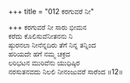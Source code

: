+++
title = "012 ಕರಗುವರೆ ನೀ"

+++
ಕರಗುವರೆ ನೀ ಸಾರು ಭೀಮನ   
ಕರೆದು ಕೊಲಿಸುವೆನೀತನನು ನಿ   
ಷ್ಠುರನಲಾ ನೀನೆನ್ನದಿರು ತೆಗೆ ನಿನ್ನ ತನ್ನಿಂದ   
ಹರಿಯದೇ ಹಗೆ ನಮ್ಮ ಚಕ್ರದ   
ಲರಿಭಟನ ಮುರಿವೆನು ಯುಧಿಷ್ಠಿರ   
ನರಸುತನವದು ನಿಲಲಿ ನೀನಂಜುವರೆ ಸಾರೆಂದ      ॥12॥